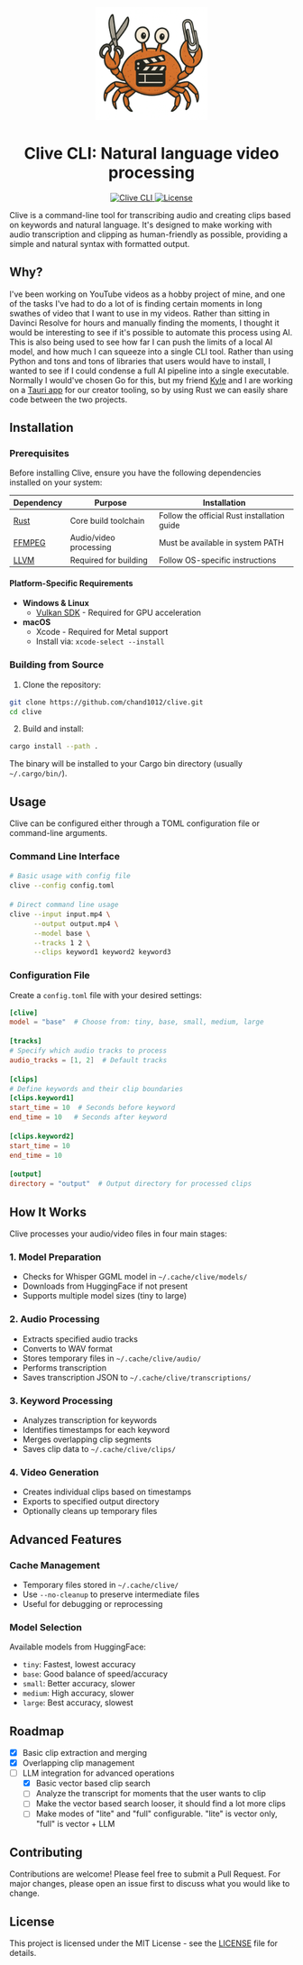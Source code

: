<div align="center">
  <img src="assets/logo.png" alt="Clive Logo" width="200">
  <h1>Clive CLI: Natural language video processing</h1>
</div>

<div align="center">
  <a href="https://github.com/chand1012/clive">
    <img src="https://img.shields.io/badge/Clive-CLI-blue" alt="Clive CLI">
  </a>
  <a href="https://github.com/chand1012/clive/blob/main/LICENSE">
    <img src="https://img.shields.io/badge/license-MIT-green" alt="License">
  </a>
</div>

Clive is a command-line tool for transcribing audio and creating clips based on keywords and natural language. It's designed to make working with audio transcription and clipping as human-friendly as possible, providing a simple and natural syntax with formatted output.

## Why?

I've been working on YouTube videos as a hobby project of mine, and one of the tasks I've had to do a lot of is finding certain moments in long swathes of video that I want to use in my videos.
Rather than sitting in Davinci Resolve for hours and manually finding the moments, I thought it would be interesting to see if it's possible to automate this process using AI.
This is also being used to see how far I can push the limits of a local AI model, and how much I can squeeze into a single CLI tool.
Rather than using Python and tons and tons of libraries that users would have to install, I wanted to see if I could condense a full AI pipeline into a single executable.
Normally I would've chosen Go for this, but my friend [Kyle](https://x.com/kylevasulka) and I are working on a [Tauri app](https://github.com/TimeSurgeLabs/twitch-tools) for our creator tooling, so by using Rust we can easily share code between the two projects.

## Installation

### Prerequisites

Before installing Clive, ensure you have the following dependencies installed on your system:

| Dependency | Purpose | Installation |
|------------|---------|--------------|
| [Rust](https://www.rust-lang.org/tools/install) | Core build toolchain | Follow the official Rust installation guide |
| [FFMPEG](https://ffmpeg.org/download.html) | Audio/video processing | Must be available in system PATH |
| [LLVM](https://llvm.org/docs/GettingStarted.html) | Required for building | Follow OS-specific instructions |

#### Platform-Specific Requirements

- **Windows & Linux**
  - [Vulkan SDK](https://www.lunarg.com/vulkan-sdk/) - Required for GPU acceleration
- **macOS**
  - Xcode - Required for Metal support
  - Install via: `xcode-select --install`

### Building from Source

1. Clone the repository:
```bash
git clone https://github.com/chand1012/clive.git
cd clive
```

2. Build and install:
```bash
cargo install --path .
```

The binary will be installed to your Cargo bin directory (usually `~/.cargo/bin/`).

## Usage

Clive can be configured either through a TOML configuration file or command-line arguments.

### Command Line Interface

```bash
# Basic usage with config file
clive --config config.toml

# Direct command line usage
clive --input input.mp4 \
      --output output.mp4 \
      --model base \
      --tracks 1 2 \
      --clips keyword1 keyword2 keyword3
```

### Configuration File

Create a `config.toml` file with your desired settings:

```toml
[clive]
model = "base"  # Choose from: tiny, base, small, medium, large

[tracks]
# Specify which audio tracks to process
audio_tracks = [1, 2]  # Default tracks

[clips]
# Define keywords and their clip boundaries
[clips.keyword1]
start_time = 10  # Seconds before keyword
end_time = 10   # Seconds after keyword

[clips.keyword2]
start_time = 10
end_time = 10

[output]
directory = "output"  # Output directory for processed clips
```

## How It Works

Clive processes your audio/video files in four main stages:

### 1. Model Preparation
- Checks for Whisper GGML model in `~/.cache/clive/models/`
- Downloads from HuggingFace if not present
- Supports multiple model sizes (tiny to large)

### 2. Audio Processing
- Extracts specified audio tracks
- Converts to WAV format
- Stores temporary files in `~/.cache/clive/audio/`
- Performs transcription
- Saves transcription JSON to `~/.cache/clive/transcriptions/`

### 3. Keyword Processing
- Analyzes transcription for keywords
- Identifies timestamps for each keyword
- Merges overlapping clip segments
- Saves clip data to `~/.cache/clive/clips/`

### 4. Video Generation
- Creates individual clips based on timestamps
- Exports to specified output directory
- Optionally cleans up temporary files

## Advanced Features

### Cache Management
- Temporary files stored in `~/.cache/clive/`
- Use `--no-cleanup` to preserve intermediate files
- Useful for debugging or reprocessing

### Model Selection
Available models from HuggingFace:
- `tiny`: Fastest, lowest accuracy
- `base`: Good balance of speed/accuracy
- `small`: Better accuracy, slower
- `medium`: High accuracy, slower
- `large`: Best accuracy, slowest

## Roadmap

- [x] Basic clip extraction and merging
- [x] Overlapping clip management
- [ ] LLM integration for advanced operations
  - [x] Basic vector based clip search
  - [ ] Analyze the transcript for moments that the user wants to clip
  - [ ] Make the vector based search looser, it should find a lot more clips
  - [ ] Make modes of "lite" and "full" configurable. "lite" is vector only, "full" is vector + LLM

## Contributing

Contributions are welcome! Please feel free to submit a Pull Request. For major changes, please open an issue first to discuss what you would like to change.

## License

This project is licensed under the MIT License - see the [LICENSE](LICENSE) file for details.
